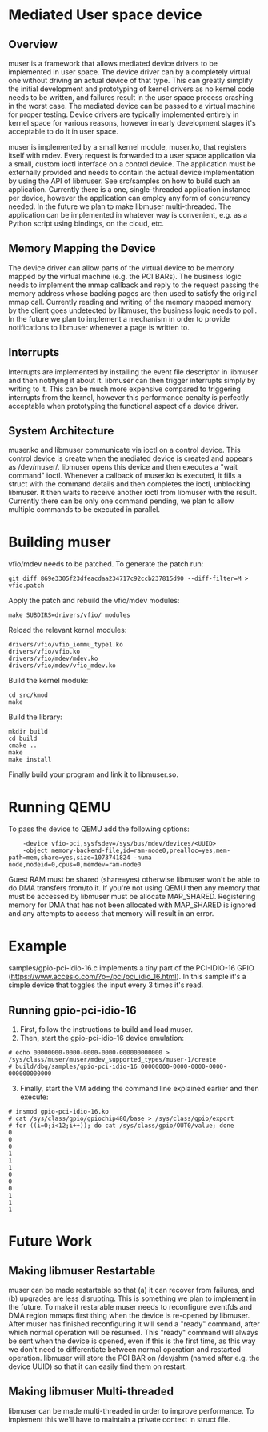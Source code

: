 Mediated User space device
==========================

Overview
--------

muser is a framework that allows mediated device drivers to be implemented in
user space. The device driver can by a completely virtual one without driving
an actual device of that type. This can greatly simplify the initial
development and prototyping of kernel drivers as no kernel code needs to be
written, and failures result in the user space process crashing in the worst
case. The mediated device can be passed to a virtual machine for proper
testing. Device drivers are typically implemented entirely in kernel space for
various reasons, however in early development stages it's acceptable to do it
in user space.

muser is implemented by a small kernel module, muser.ko, that registers itself
with mdev. Every request is forwarded to a user space application via a small,
custom ioctl interface on a control device. The application must be externally
provided and needs to contain the actual device implementation by using the API
of libmuser. See src/samples on how to build such an application.  Currently
there is a one, single-threaded application instance per device, however the
application can employ any form of concurrency needed. In the future we plan to
make libmuser multi-threaded.  The application can be implemented in whatever
way is convenient, e.g. as a Python script using bindings, on the cloud, etc.


Memory Mapping the Device
-------------------------

The device driver can allow parts of the virtual device to be memory mapped by
the virtual machine (e.g. the PCI BARs). The business logic needs to implement
the mmap callback and reply to the request passing the memory address whose
backing pages are then used to satisfy the original mmap call. Currently
reading and writing of the memory mapped memory by the client goes undetected
by libmuser, the business logic needs to poll. In the future we plan to
implement a mechanism in order to provide notifications to libmuser whenever a
page is written to.


Interrupts
----------

Interrupts are implemented by installing the event file descriptor in libmuser
and then notifying it about it. libmuser can then trigger interrupts simply by
writing to it. This can be much more expensive compared to triggering interrupts
from the kernel, however this performance penalty is perfectly acceptable when
prototyping the functional aspect of a device driver.


System Architecture
-------------------

muser.ko and libmuser communicate via ioctl on a control device. This control
device is create when the mediated device is created and appears as
/dev/muser/<UUID>. libmuser opens this device and then executes a "wait
command" ioctl. Whenever a callback of muser.ko is executed, it fills a struct
with the command details and then completes the ioctl, unblocking libmuser. It
then waits to receive another ioctl from libmuser with the result. Currently
there can be only one command pending, we plan to allow multiple commands to be
executed in parallel.


Building muser
==============

vfio/mdev needs to be patched. To generate the patch run:

	git diff 869e3305f23dfeacdaa234717c92ccb237815d90 --diff-filter=M > vfio.patch

Apply the patch and rebuild the vfio/mdev modules:

	make SUBDIRS=drivers/vfio/ modules

Reload the relevant kernel modules:

	drivers/vfio/vfio_iommu_type1.ko
	drivers/vfio/vfio.ko
	drivers/vfio/mdev/mdev.ko
	drivers/vfio/mdev/vfio_mdev.ko

Build the kernel module:

	cd src/kmod
	make

Build the library:

	mkdir build
	cd build
	cmake ..
	make
	make install

Finally build your program and link it to libmuser.so.

Running QEMU
============

To pass the device to QEMU add the following options:

		-device vfio-pci,sysfsdev=/sys/bus/mdev/devices/<UUID>
		-object memory-backend-file,id=ram-node0,prealloc=yes,mem-path=mem,share=yes,size=1073741824 -numa node,nodeid=0,cpus=0,memdev=ram-node0

Guest RAM must be shared (share=yes) otherwise libmuser won't be able to do DMA
transfers from/to it. If you're not using QEMU then any memory that must be
accessed by libmuser must be allocate MAP_SHARED. Registering memory for DMA
that has not been allocated with MAP_SHARED is ignored and any attempts to
access that memory will result in an error.

Example
=======

samples/gpio-pci-idio-16.c implements a tiny part of the PCI-IDIO-16 GPIO
(https://www.accesio.com/?p=/pci/pci_idio_16.html). In this sample it's a simple
device that toggles the input every 3 times it's read.

Running gpio-pci-idio-16
------------------------

1. First, follow the instructions to build and load muser.
2. Then, start the gpio-pci-idio-16 device emulation:
```
# echo 00000000-0000-0000-0000-000000000000 > /sys/class/muser/muser/mdev_supported_types/muser-1/create
# build/dbg/samples/gpio-pci-idio-16 00000000-0000-0000-0000-000000000000
```
3. Finally, start the VM adding the command line explained earlier and then
execute:
```
# insmod gpio-pci-idio-16.ko
# cat /sys/class/gpio/gpiochip480/base > /sys/class/gpio/export
# for ((i=0;i<12;i++)); do cat /sys/class/gpio/OUT0/value; done
0
0
0
1
1
1
0
0
0
1
1
1
```

Future Work
===========

Making libmuser Restartable
----------------------------

muser can be made restartable so that (a) it can recover from failures, and
(b) upgrades are less disrupting. This is something we plan to implement in the
future. To make it restarable muser needs to reconfigure eventfds and DMA
region mmaps first thing when the device is re-opened by libmuser. After muser
has finished reconfiguring it will send a "ready" command, after which normal
operation will be resumed. This "ready" command will always be sent when the
device is opened, even if this is the first time, as this way we don't need to
differentiate between normal operation and restarted operation. libmuser will
store the PCI BAR on /dev/shm (named after e.g. the device UUID) so that it can
easily find them on restart.


Making libmuser Multi-threaded
-------------------------------

libmuser can be made multi-threaded in order to improve performance. To
implement this we'll have to maintain a private context in struct file.
